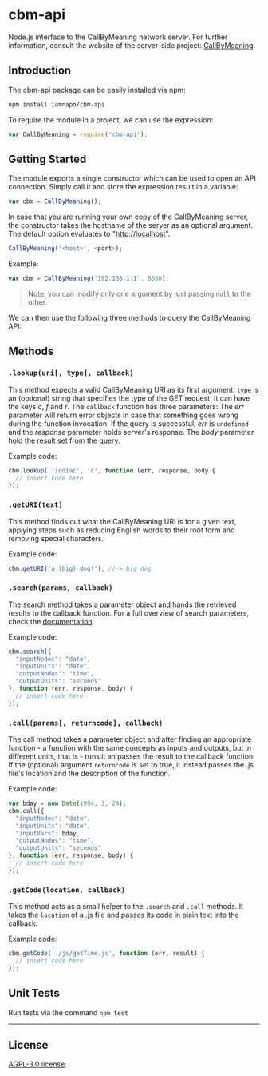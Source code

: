 # cbm-api

Node.js interface to the CallByMeaning network server. For further information, consult the website of the server-side project: [CallByMeaning](https://github.com/iamnapo/CallByMeaning).

## Introduction

The cbm-api package can be easily installed via npm:

``` bash
npm install iamnapo/cbm-api
```

To require the module in a project, we can use the expression:

```javascript
var CallByMeaning = require('cbm-api');
```

## Getting Started

The module exports a single constructor which can be used to open an API connection. Simply call it and store the expression result in a variable:

``` javascript
var cbm = CallByMeaning();
```

In case that you are running your own copy of the CallByMeaning server, the constructor takes the hostname of the server as an optional argument. The default option evaluates to "[http://localhost](http://localhost)".

```javascript
CallByMeaning('<host>', <port>);
```

Example:

```javascript
var cbm = CallByMeaning('192.168.1.1', 8080);
```

>Note: you can modify only one argument by just passing `null` to the other.

We can then use the following three methods to query the CallByMeaning API:

## Methods

### `.lookup(uri[, type], callback)`

This method expects a valid CallByMeaning URI as its first argument.
`type` is an (optional) string that specifies the type of the GET request. It can have the keys *c*, *f* and *r*. The `callback` function has three parameters: The *err* parameter will return error objects in case that something goes
wrong during the function invocation. If the query is successful, *err* is `undefined` and the *response* parameter holds server's response. The *body* parameter hold the result set from the query.

Example code:

```javascript
cbm.lookup( 'zodiac', 'c', function (err, response, body {
  // insert code here
});
```

### `.getURI(text)`

This method finds out what the CallByMeaning URI is for a given text, applying steps such as reducing English words to their root form and removing special characters.

Example code:

```javascript
cbm.getURI('a (big) dog!'); //-> big_dog
```

### `.search(params, callback)`

The search method takes a parameter object and hands the retrieved results to the callback function. For a full overview of search parameters, check the [documentation](https://github.com/iamnapo/CallByMeaning/docs).

Example code:

```javascript
cbm.search({
  "inputNodes": "date",
  "inputUnits": "date",
  "outputNodes": "time",
  "outputUnits": "seconds"
}, function (err, response, body) {
  // insert code here
});
```

### `.call(params[, returncode], callback)`

The call method takes a parameter object and after finding an appropriate function - a function with the same concepts as inputs and outputs, but in different units, that is - runs it an passes the result to the callback function. If the (optional) argument `returncode` is set to true, it instead passes the .js file's location and the description of the function.

Example code:

```javascript
var bday = new Date(1994, 3, 24);
cbm.call({
  "inputNodes": "date",
  "inputUnits": "date",
  "inputVars": bday,
  "outputNodes": "time",
  "outputUnits": "seconds"
}, function (err, response, body) {
  // insert code here
});
```

### `.getCode(location, callback)`

This method acts as a small helper to the `.search` and `.call` methods. It takes the `location` of a .js file and passes its code in plain text into the callback.

Example code:

```javascript
cbm.getCode('./js/getTime.js', function (err, result) {
  // insert code here
});
```

## Unit Tests

Run tests via the command `npm test`

---

## License

[AGPL-3.0 license](https://opensource.org/licenses/AGPL-3.0).

